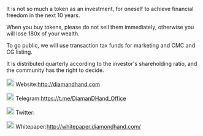 It is not so much a token as an investment, for oneself to achieve financial freedom in the next 10 years.

When you buy tokens, please do not sell them immediately, otherwise you will lose 180x of your wealth.

To go public, we will use transaction tax funds for marketing and CMC and CG listing.

It is distributed quarterly according to the investor's shareholding ratio, and the community has the right to decide.

<img src="https://img.icons8.com/material-rounded/50/000000/domain--v2.png" width="20px"/> Website:http://diamandhand.com

<img src="https://img.icons8.com/material-rounded/24/000000/telegram-app.png"  width="20px"/> Telegram:https://t.me/DiamanDHand_Office

<img src="https://img.icons8.com/ios/50/000000/twitter--v3.png"  width="20px"/> Twitter:

<img src="https://img.icons8.com/material-outlined/24/000000/book.png"   width="20px"/> Whitepaper:http://whitepaper.diamondhand.com/

 
